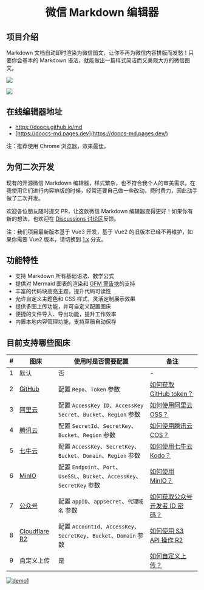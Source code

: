 
<h1 align="center">微信 Markdown 编辑器</h1>

## 项目介绍

Markdown 文档自动即时渲染为微信图文，让你不再为微信内容排版而发愁！只要你会基本的 Markdown 语法，就能做出一篇样式简洁而又美观大方的微信图文。

![](https://cdn.jsdelivr.net/gh/xiaoY233/PicList@main/public/assets/MD.png)

![](https://img.shields.io/badge/Copyright-arch3rPro-ff9800?style=flat&logo=github&logoColor=white)


## 在线编辑器地址

- https://doocs.github.io/md
- [https://doocs-md.pages.dev](https://doocs-md.pages.dev/)

注：推荐使用 Chrome 浏览器，效果最佳。

## 为何二次开发

现有的开源微信 Markdown 编辑器，样式繁杂，也不符合我个人的审美需求。在我使用它们进行内容排版的时候，经常还要自己做一些改动，费时费力，因此动手做了二次开发。

欢迎各位朋友随时提交 PR，让这款微信 Markdown 编辑器变得更好！如果你有新的想法，也欢迎在 [Discussions 讨论区](https://github.com/doocs/md/discussions)反馈。

注：我们项目最新版本基于 Vue3 开发，基于 Vue2 的旧版本已经不再维护，如果你需要 Vue2 版本，请切换到 [1.x](https://github.com/doocs/md/tree/1.x) 分支。

## 功能特性

-  支持 Markdown 所有基础语法、数学公式
-  提供对 Mermaid 图表的渲染和 [GFM 警告块](https://github.com/orgs/community/discussions/16925)的支持
-  丰富的代码块高亮主题，提升代码可读性
-  允许自定义主题色和 CSS 样式，灵活定制展示效果
-  提供多图上传功能，并可自定义配置图床
-  便捷的文件导入、导出功能，提升工作效率
-  内置本地内容管理功能，支持草稿自动保存

## 目前支持哪些图床

| #    | 图床                                                   | 使用时是否需要配置                                           | 备注                                                         |
| ---- | ------------------------------------------------------ | ------------------------------------------------------------ | ------------------------------------------------------------ |
| 1    | 默认                                                   | 否                                                           | -                                                            |
| 2    | [GitHub](https://github.com/)                          | 配置 `Repo`、`Token` 参数                                    | [如何获取 GitHub token？](https://docs.github.com/en/github/authenticating-to-github/creating-a-personal-access-token) |
| 3    | [阿里云](https://www.aliyun.com/product/oss)           | 配置 `AccessKey ID`、`AccessKey Secret`、`Bucket`、`Region` 参数 | [如何使用阿里云 OSS？](https://help.aliyun.com/document_detail/31883.html) |
| 4    | [腾讯云](https://cloud.tencent.com/act/pro/cos)        | 配置 `SecretId`、`SecretKey`、`Bucket`、`Region` 参数        | [如何使用腾讯云 COS？](https://cloud.tencent.com/document/product/436/38484) |
| 5    | [七牛云](https://www.qiniu.com/products/kodo)          | 配置 `AccessKey`、`SecretKey`、`Bucket`、`Domain`、`Region` 参数 | [如何使用七牛云 Kodo？](https://developer.qiniu.com/kodo)    |
| 6    | [MinIO](https://min.io/)                               | 配置 `Endpoint`、`Port`、`UseSSL`、`Bucket`、`AccessKey`、`SecretKey` 参数 | [如何使用 MinIO？](http://docs.minio.org.cn/docs/master/)    |
| 7    | [公众号](https://mp.weixin.qq.com/)                    | 配置 `appID`、`appsecret`、`代理域名` 参数                   | [如何获取公众号开发者 ID 密码？](https://developers.weixin.qq.com/doc/offiaccount/Getting_Started/Getting_Started_Guide.html) |
| 8    | [Cloudflare R2](https://developers.cloudflare.com/r2/) | 配置 `AccountId`、`AccessKey`、`SecretKey`、`Bucket`、`Domain` 参数 | [如何使用 S3 API 操作 R2](https://developers.cloudflare.com/r2/api/s3/api/) |
| 9    | 自定义上传                                             | 是                                                           | [如何自定义上传？](https://github.com/doocs/md?tab=readme-ov-file#自定义上传逻辑) |

[![demo1](https://camo.githubusercontent.com/450296fff3135f915a535118043f5fda4efca1d8310ce85ed6f1afc2d9c5c77e/68747470733a2f2f63646e2d646f6f63732e6f73732d636e2d7368656e7a68656e2e616c6979756e63732e636f6d2f67682f646f6f63732f6d642f696d616765732f64656d6f312e676966)](https://camo.githubusercontent.com/450296fff3135f915a535118043f5fda4efca1d8310ce85ed6f1afc2d9c5c77e/68747470733a2f2f63646e2d646f6f63732e6f73732d636e2d7368656e7a68656e2e616c6979756e63732e636f6d2f67682f646f6f63732f6d642f696d616765732f64656d6f312e676966)